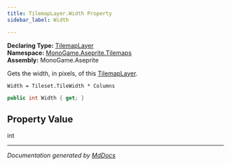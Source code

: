 ```yaml
---
title: TilemapLayer.Width Property
sidebar_label: Width

---
```


**Declaring Type:** [TilemapLayer](../)  
**Namespace:** [MonoGame.Aseprite.Tilemaps](../../)  
**Assembly:** MonoGame.Aseprite

Gets the width, in pixels, of this [TilemapLayer](../).

```
Width = Tileset.TileWidth * Columns
```
```csharp
public int Width { get; }
```

## Property Value

int

___

*Documentation generated by [MdDocs](https://github.com/ap0llo/mddocs)*
